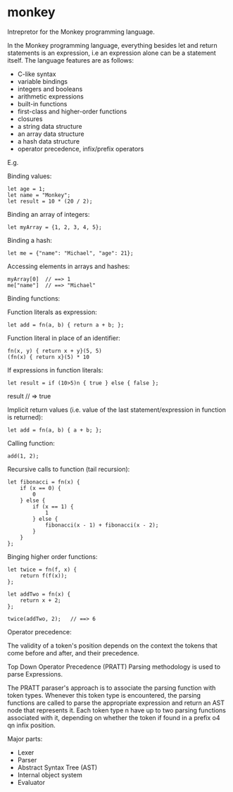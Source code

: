 # monkey
Intrepretor for the Monkey programming language. 

In the Monkey programming language, everything besides let and return statements is an expression, i.e an expression alone can be a statement itself. The language features are as follows:

- C-like syntax
- variable bindings
- integers and booleans
- arithmetic expressions
- built-in functions
- first-class and higher-order functions
- closures
- a string data structure
- an array data structure
- a hash data structure
- operator precedence, infix/prefix operators

E.g.

Binding values:

```
let age = 1;
let name = "Monkey";
let result = 10 * (20 / 2);
```

Binding an array of integers:

```
let myArray = {1, 2, 3, 4, 5};
```

Binding a hash:

```
let me = {"name": "Michael", "age": 21};
```

Accessing elements in arrays and hashes:

```
myArray[0]	// ==> 1
me["name"] 	// ==> "Michael"
```

Binding functions:

Function literals as expression:

```
let add = fn(a, b) { return a + b; };
```

Function literal in place of an identifier:

```
fn(x, y) { return x + y}(5, 5)
(fn(x) { return x}(5) * 10
```

If expressions in function literals:

```
let result = if (10>5)n { true } else { false };
```
result // => true

Implicit return values (i.e. value of the last statement/expression in function is returned):

```
let add = fn(a, b) { a + b; };
```

Calling function:

```
add(1, 2);
```

Recursive calls to function (tail recursion):

```
let fibonacci = fn(x) {
	if (x == 0) {
		0
	} else {
		if (x == 1) {
			1
		} else {
			fibonacci(x - 1) + fibonacci(x - 2);
		}
	}
};
```

Binging higher order functions:

```
let twice = fn(f, x) {
	return f(f(x));
};

let addTwo = fn(x) {
	return x + 2;
};

twice(addTwo, 2); 	// ==> 6
```

Operator precedence:

The validity of a token's position depends on the context the tokens that come before and after, and their precedence.


Top Down Operator Precedence (PRATT) Parsing methodology is used to parse Expressions.

The PRATT paraser's approach is to associate the parsing function with token types.
Whenever this token type is encountered, the parsing functions are called to parse the appropriate expression and return an AST node that represents it.
Each token type n have up to two parsing functions associated with it, depending on whether the token if found in a prefix o4 qn infix position.

Major parts:

- Lexer
- Parser
- Abstract Syntax Tree (AST)
- Internal object system
- Evaluator
